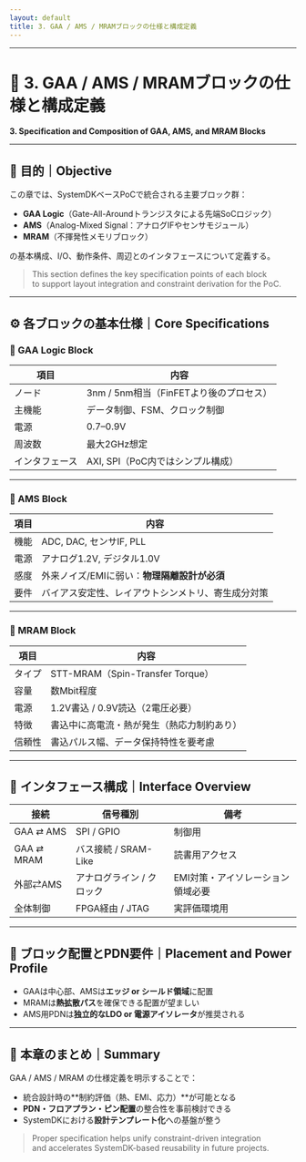 ```yaml
---
layout: default
title: 3. GAA / AMS / MRAMブロックの仕様と構成定義  
---
```


---

# 🧱 3. GAA / AMS / MRAMブロックの仕様と構成定義  
**3. Specification and Composition of GAA, AMS, and MRAM Blocks**

---

## 🎯 目的｜Objective

この章では、SystemDKベースPoCで統合される主要ブロック群：

- **GAA Logic**（Gate-All-Aroundトランジスタによる先端SoCロジック）
- **AMS**（Analog-Mixed Signal：アナログIFやセンサモジュール）
- **MRAM**（不揮発性メモリブロック）

の基本構成、I/O、動作条件、周辺とのインタフェースについて定義する。

> This section defines the key specification points of each block  
> to support layout integration and constraint derivation for the PoC.

---

## ⚙️ 各ブロックの基本仕様｜Core Specifications

### 📌 GAA Logic Block

| 項目 | 内容 |
|------|------|
| ノード | 3nm / 5nm相当（FinFETより後のプロセス） |
| 主機能 | データ制御、FSM、クロック制御 |
| 電源 | 0.7–0.9V |
| 周波数 | 最大2GHz想定 |
| インタフェース | AXI, SPI（PoC内ではシンプル構成） |

---

### 📌 AMS Block

| 項目 | 内容 |
|------|------|
| 機能 | ADC, DAC, センサIF, PLL |
| 電源 | アナログ1.2V, デジタル1.0V |
| 感度 | 外来ノイズ/EMIに弱い：**物理隔離設計が必須** |
| 要件 | バイアス安定性、レイアウトシンメトリ、寄生成分対策 |

---

### 📌 MRAM Block

| 項目 | 内容 |
|------|------|
| タイプ | STT-MRAM（Spin-Transfer Torque） |
| 容量 | 数Mbit程度 |
| 電源 | 1.2V書込 / 0.9V読込（2電圧必要） |
| 特徴 | 書込中に高電流・熱が発生（熱応力制約あり） |
| 信頼性 | 書込パルス幅、データ保持特性を要考慮 |

---

## 🔌 インタフェース構成｜Interface Overview

| 接続 | 信号種別 | 備考 |
|------|----------|------|
| GAA ⇄ AMS | SPI / GPIO | 制御用 |
| GAA ⇄ MRAM | バス接続 / SRAM-Like | 読書用アクセス |
| 外部⇄AMS | アナログライン / クロック | EMI対策・アイソレーション領域必要 |
| 全体制御 | FPGA経由 / JTAG | 実評価環境用 |

---

## 📐 ブロック配置とPDN要件｜Placement and Power Profile

- GAAは中心部、AMSは**エッジ or シールド領域**に配置  
- MRAMは**熱拡散パス**を確保できる配置が望ましい  
- AMS用PDNは**独立的なLDO or 電源アイソレータ**が推奨される

---

## 📘 本章のまとめ｜Summary

GAA / AMS / MRAM の仕様定義を明示することで：

- 統合設計時の**制約評価（熱、EMI、応力）**が可能となる  
- **PDN・フロアプラン・ピン配置**の整合性を事前検討できる  
- SystemDKにおける**設計テンプレート化**への基盤が整う

> Proper specification helps unify constraint-driven integration  
> and accelerates SystemDK-based reusability in future projects.
